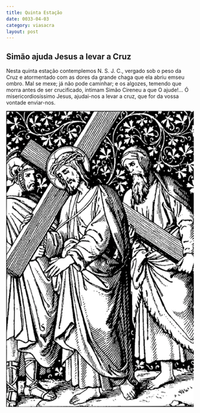 ```yaml
---
title: Quinta Estação
date: 0033-04-03
category: viasacra
layout: post
---
```


## Simão ajuda Jesus a levar a Cruz

Nesta quinta estação contemplemos N. S. J. C., vergado sob o peso da Cruz e atormentado com as dores da grande chaga que ela abriu emseu ombro. Mal se mexe; já não pode caminhar; e os algozes, temendo que morra antes de ser crucificado, intimam Simão Cireneu a que O ajude!... Ó misericordiosíssimo Jesus, ajudai-nos a levar a cruz, que for da vossa vontade enviar-nos.

![estacao 5](/assets/img/station5.png)

